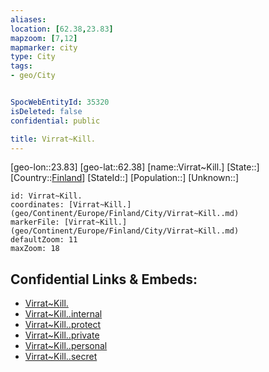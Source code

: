 ```yaml
---
aliases: 
location: [62.38,23.83]
mapzoom: [7,12] 
mapmarker: city 
type: City
tags:
- geo/City


SpocWebEntityId: 35320
isDeleted: false
confidential: public

title: Virrat~Kill.
---
```

[geo-lon::23.83]
[geo-lat::62.38]
[name::Virrat~Kill.]
[State::]
[Country::[Finland](geo/Continent/Europe/Finland.md)]
[StateId::]
[Population::]
[Unknown::]


```leaflet
id: Virrat~Kill.
coordinates: [Virrat~Kill.](geo/Continent/Europe/Finland/City/Virrat~Kill..md)
markerFile: [Virrat~Kill.](geo/Continent/Europe/Finland/City/Virrat~Kill..md)
defaultZoom: 11 
maxZoom: 18
```


## Confidential Links & Embeds: 
- [Virrat~Kill.](../../../../../../_public/geo/Continent/Europe/Finland/City/Virrat~Kill..md) 
- [Virrat~Kill..internal](../../../../../../_internal/geo/Continent/Europe/Finland/City/Virrat~Kill..internal.md) 
- [Virrat~Kill..protect](../../../../../../_protect/geo/Continent/Europe/Finland/City/Virrat~Kill..protect.md) 
- [Virrat~Kill..private](../../../../../../_private/geo/Continent/Europe/Finland/City/Virrat~Kill..private.md) 
- [Virrat~Kill..personal](../../../../../../_personal/geo/Continent/Europe/Finland/City/Virrat~Kill..personal.md) 
- [Virrat~Kill..secret](../../../../../../_secret/geo/Continent/Europe/Finland/City/Virrat~Kill..secret.md) 
